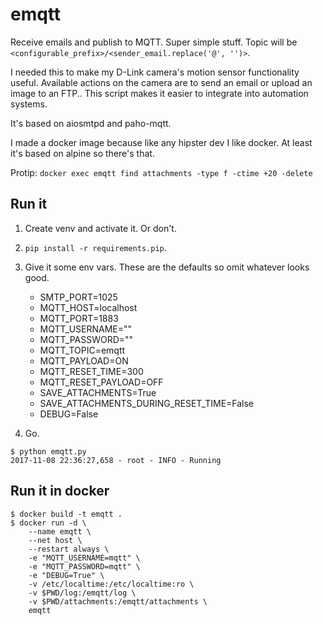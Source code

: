 # emqtt

Receive emails and publish to MQTT. Super simple stuff. Topic will be `<configurable_prefix>/<sender_email.replace('@', '')>`.

I needed this to make my D-Link camera's motion sensor functionality useful.
Available actions on the camera are to send an email or upload an image to an FTP..
This script makes it easier to integrate into automation systems.

It's based on aiosmtpd and paho-mqtt.

I made a docker image because like any hipster dev I like docker. At least it's based on alpine so there's that.

Protip: `docker exec emqtt find attachments -type f -ctime +20 -delete`

## Run it

1. Create venv and activate it. Or don't.

1. `pip install -r requirements.pip`.

1. Give it some env vars. These are the defaults so omit whatever looks good.
   * SMTP_PORT=1025
   * MQTT_HOST=localhost
   * MQTT_PORT=1883
   * MQTT_USERNAME=""
   * MQTT_PASSWORD=""
   * MQTT_TOPIC=emqtt
   * MQTT_PAYLOAD=ON
   * MQTT_RESET_TIME=300
   * MQTT_RESET_PAYLOAD=OFF
   * SAVE_ATTACHMENTS=True
   * SAVE_ATTACHMENTS_DURING_RESET_TIME=False
   * DEBUG=False

1. Go.
```
$ python emqtt.py
2017-11-08 22:36:27,658 - root - INFO - Running
```

## Run it in docker

```
$ docker build -t emqtt .
$ docker run -d \
    --name emqtt \
    --net host \
    --restart always \
    -e "MQTT_USERNAME=mqtt" \
    -e "MQTT_PASSWORD=mqtt" \
    -e "DEBUG=True" \
    -v /etc/localtime:/etc/localtime:ro \
    -v $PWD/log:/emqtt/log \
    -v $PWD/attachments:/emqtt/attachments \
    emqtt
```

